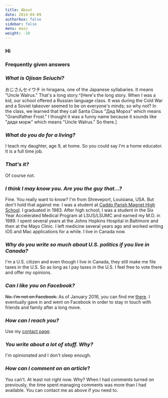 ```yaml
---
title: About
date: 2014-04-09
authorbox: false
sidebar: false
menu: main
weight: -10
---
```

### Hi

### Frequently given answers

### _What is Ojisan Seiuchi?_

おじさんセイウチ in hiragana, one of the Japanese syllabaries. It means "Uncle Walrus." That's a long story.^[Here's the long story. When I was a kid, our school offered a Russian language class. It was during the Cold War and a Soviet takeover seemed to be on everyone's minds; so why not? In the class, we learned that they call Santa Claus "Дед Мороз" which means "Grandfather Frost." I thought it was a funny name because it sounds like "дядя морж" which means "Uncle Walrus." So there.]

### _What do you do for a living?_
I teach my daughter, age 9, at home. So you could say I'm a home educator. It is a full time job.

### _That's it?_
Of course not.

### _I think I may know you. Are you the guy that...?_
Fine. You really want to know? I'm from Shreveport, Louisiana, USA. But don't hold that against me. I was a student at [Caddo Parish Magnet High School](http://www.loewensteins.org/cpmhs/). I graduated in 1983. After high school, I was a student in the Six Year Accelerated Medical Program at LSUS/LSUMC and earned my M.D. in 1989. I spent several years at the Johns Hopkins Hospital in Baltimore and then at the Mayo Clinic. I left medicine several years ago and worked writing iOS and Mac applications for a while. I live in Canada now.

### _Why do you write so much about U.S. politics if you live in Canada?_
I'm a U.S. citizen and even though I live in Canada, they still make me file taxes in the U.S. So as long as I pay taxes in the U.S. I feel free to vote there and offer my opinions.

### _Can I like you on Facebook?_
<s>No. I'm not on Facebook.</s> As of January 2016, you can find me [there](https://www.facebook.com/ojisan.seiuchi). I eventually gave in and went on Facebook in order to stay in touch with friends and family after a long move.

### _How can I reach you?_
Use my [contact page](http://www.shortwhale.com/NSBum).

### _You write about a lot of stuff. Why?_
I'm opinionated and I don't sleep enough.

### _How can I comment on an article_?

You can't. At least not right now. Why? When I had comments turned on previously, the time spent managing comments was more than I had available. You can contact me as above if you need to.
